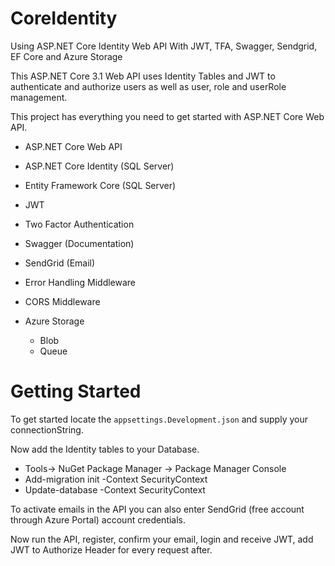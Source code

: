 # CoreIdentity
Using ASP.NET Core Identity Web API With JWT, TFA, Swagger, Sendgrid, EF Core and Azure Storage

This ASP.NET Core 3.1 Web API uses Identity Tables and JWT to authenticate and authorize users as well as
user, role and userRole management.

This project has everything you need to get started with ASP.NET Core Web API.

- ASP.NET Core Web API
- ASP.NET Core Identity (SQL Server)
- Entity Framework Core (SQL Server)
- JWT
- Two Factor Authentication
- Swagger (Documentation)
- SendGrid (Email) 
- Error Handling Middleware
- CORS Middleware

- Azure Storage
  - Blob
  - Queue

# Getting Started
To get started locate the `appsettings.Development.json` and supply your connectionString.

Now add the Identity tables to your Database.
 - Tools-> NuGet Package Manager -> Package Manager Console
 - Add-migration init -Context SecurityContext
 - Update-database -Context SecurityContext


To activate emails in the API you can also enter SendGrid (free account through Azure Portal) account credentials.

Now run the API, register, confirm your email, login and receive JWT, add JWT to Authorize Header for every request after.


